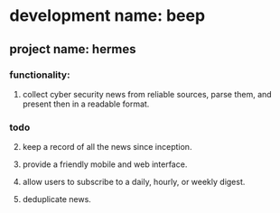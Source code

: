 # development name: beep 
## project name: hermes 

### functionality: 
1. collect cyber security news from reliable sources, 
parse them, and present then in a readable format. 


### todo 
2. keep a record of all the news since inception. 

3. provide a friendly mobile and web interface. 

4. allow users to subscribe to a daily, hourly, or weekly digest. 

5. deduplicate news. 


